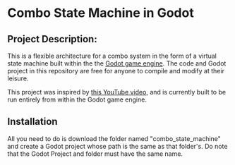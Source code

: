 # Combo State Machine in Godot

## Project Description:
This is a flexible architecture for a combo system in the form of a virtual state machine built within the the [Godot game engine](https://godotengine.org/). 
The code and Godot project in this repository are free for anyone to compile and modify at their leisure.

This project was inspired by [this YouTube video](https://www.youtube.com/watch?v=blNza5q7sp4), and is currently built to be run entirely from within the Godot game engine.

## Installation
All you need to do is download the folder named "combo_state_machine" and create a Godot project whose path is the same as that folder's.
Do note that the Godot Project and folder must have the same name.